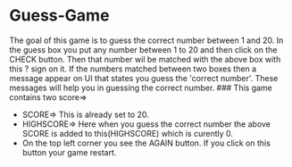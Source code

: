 # Guess-Game
The goal of this game is to guess the correct number between 1 and 20. In the guess box you put any number between 1 to 20 and then click on the CHECK button. Then that number wil be matched with the above box with this  ? sign on it. If the numbers matched between two boxes then a message appear on UI that states you guess the 'correct number'. 
These messages will help you in guessing the correct number.
     ### This game contains two score=>
* SCORE=> This is already set to 20.
* HIGHSCORE=> Here when you guess the correct number the above SCORE is added to this(HIGHSCORE) which is curently 0.
* On the top left corner you see the AGAIN button. If you click on this button your game restart.
